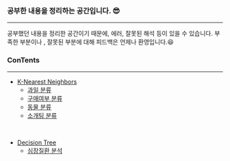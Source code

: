 ### 공부한 내용을 정리하는 공간입니다. 😎
-----

공부했던 내용을 정리한 공간이기 때문에, 에러, 잘못된 해석 등이 있을 수 있습니다. 부족한 부분이나 , 잘못된 부분에 대해 피드백은 언제나 환영입니다.😆

### ConTents
------

* [K-Nearest Neighbors](https://github.com/KEJdev/R-Study/tree/master/K-Nearest%20Neighbors)   
    * [과일 분류](https://github.com/KEJdev/R-Study/blob/master/K-Nearest%20Neighbors/knn_%EA%B3%BC%EC%9D%BC%20%EB%B6%84%EB%A5%98.R)  
    * [구매여부 분류](https://github.com/KEJdev/R-Study/blob/master/K-Nearest%20Neighbors/knn_%EA%B5%AC%EB%A7%A4%EC%97%AC%EB%B6%80%20%EB%B6%84%EB%A5%98.R)
    * [동물 분류](https://github.com/KEJdev/R-Study/blob/master/K-Nearest%20Neighbors/knn_%EB%8F%99%EB%AC%BC%20%EB%B6%84%EB%A5%98.R)  
    * [소개팅 분류](https://github.com/KEJdev/R-Study/blob/master/K-Nearest%20Neighbors/knn_%EC%86%8C%EA%B0%9C%ED%8C%85%20%EB%B6%84%EB%A5%98.R)  

<br> 

* [Decision Tree](https://github.com/KEJdev/R-Study/tree/master/Decision%20Tree)  
    * [심장질환 분석](https://github.com/KEJdev/R-Study/blob/master/Decision%20Tree/Tree_%EC%8B%AC%EC%9E%A5%EC%A7%88%ED%99%98%20%EB%B6%84%EC%84%9D.R)




